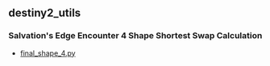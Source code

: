 ## destiny2_utils
### Salvation's Edge Encounter 4 Shape Shortest Swap Calculation
- [final_shape_4.py](https://github.com/AsQuantum/destiny2_utils/blob/cf7cd461adb3f31d65c4532d52a9af540df36772/src/utils/final_shape_4.py)
